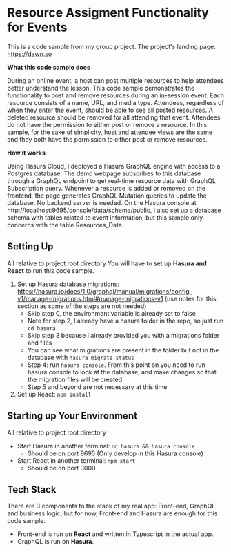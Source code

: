 
# Resource Assigment Functionality for Events

This is a code sample from my group project.
The project's landing page: https://dawn.so

**What this code sample does**

During an online event, a host can post multiple resources to help attendees better understand the lesson. This code sample demonstrates the functionality to post and remove resources during an in-session event. Each resource consists of a name, URL, and media type. Attendees, regardless of when they enter the event, should be able to see all posted resources. A deleted resource should be removed for all attending that event. Attendees do not have the permission to either post or remove a resource. In this sample, for the sake of simplicity, host and attendee views are the same and they both have the permission to either post or remove resources.

**How it works**

Using Hasura Cloud, I deployed a Hasura GraphQL engine with access to a Postgres database. The demo webpage subscribes to this database through a GraphQL endpoint to get real-time resource data with GraphQL Subscription query. Whenever a resource is added or removed on the frontend, the page generates GraphQL Mutation queries to update the database. No backend server is needed. On the Hasura console at http://localhost:9695/console/data/schema/public, I also set up a database schema with tables related to event information, but this sample only concerns with the table Resources_Data.


## Setting Up 
All relative to project root directory
You will have to set up **Hasura and React** to run this code sample.
1. Set up Hasura database migrations: https://hasura.io/docs/1.0/graphql/manual/migrations/config-v1/manage-migrations.html#manage-migrations-v1 (use notes for this section as some of the steps are not needed)
   * Skip step 0, the environment variable is already set to false
   * Note for step 2, I already have a hasura folder in the repo, so just run `cd hasura`
   * Skip step 3 because I already provided you with a migrations folder and files 
   * You can see what migrations are present in the folder but not in the database with `hasura migrate status` 
   * Step 4: run `hasura console`. From this point on you need to run hasura console to look at the database, and make changes so that the migration files will be created
   * Step 5 and beyond are not necessary at this time
2. Set up React: `npm install`
## Starting up Your Environment
All relative to project root directory
* Start Hasura in another terminal: `cd hasura && hasura console`
  * Should be on port 9695 (Only develop in this Hasura console)
* Start React in another terminal: `npm start`
  * Should be on port 3000 
## Tech Stack
There are 3 components to the stack of my real app: Front-end, GraphQL and business logic, but for now, Front-end and Hasura are enough for this code sample.
* Front-end is run on **React** and written in Typescript in the actual app.
* GraphQL is run on **Hasura**.

